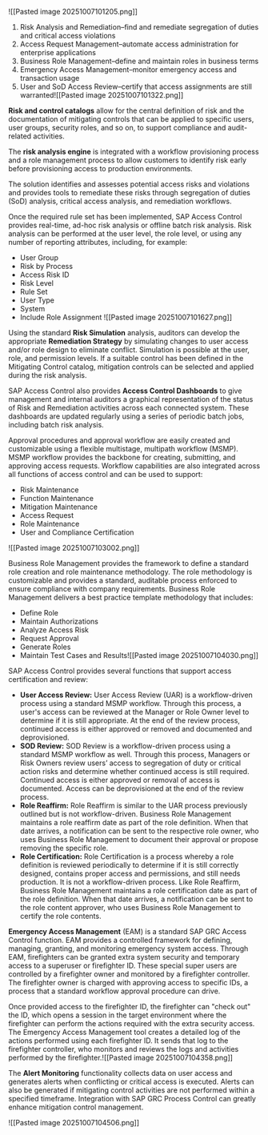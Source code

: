 ![[Pasted image 20251007101205.png]]

1. Risk Analysis and Remediation–find and remediate segregation of duties and critical access violations
2. Access Request Management–automate access administration for enterprise applications
3. Business Role Management–define and maintain roles in business terms
4. Emergency Access Management–monitor emergency access and transaction usage
5. User and SoD Access Review–certify that access assignments are still warranted![[Pasted image 20251007101322.png]]

**Risk and control catalogs** allow for the central definition of risk and the documentation of mitigating controls that can be applied to specific users, user groups, security roles, and so on, to support compliance and audit-related activities.

The **risk analysis engine** is integrated with a workflow provisioning process and a role management process to allow customers to identify risk early before provisioning access to production environments.

The solution identifies and assesses potential access risks and violations and provides tools to remediate these risks through segregation of duties (SoD) analysis, critical access analysis, and remediation workflows.

Once the required rule set has been implemented, SAP Access Control provides real-time, ad-hoc risk analysis or offline batch risk analysis. Risk analysis can be performed at the user level, the role level, or using any number of reporting attributes, including, for example:

- User Group
- Risk by Process
- Access Risk ID
- Risk Level
- Rule Set
- User Type
- System
- Include Role Assignment
![[Pasted image 20251007101627.png]]

Using the standard **Risk Simulation** analysis, auditors can develop the appropriate **Remediation Strategy** by simulating changes to user access and/or role design to eliminate conflict. Simulation is possible at the user, role, and permission levels. If a suitable control has been defined in the Mitigating Control catalog, mitigation controls can be selected and applied during the risk analysis.

SAP Access Control also provides **Access Control Dashboards** to give management and internal auditors a graphical representation of the status of Risk and Remediation activities across each connected system. These dashboards are updated regularly using a series of periodic batch jobs, including batch risk analysis.

Approval procedures and approval workflow are easily created and customizable using a flexible multistage, multipath workflow (MSMP). MSMP workflow provides the backbone for creating, submitting, and approving access requests. Workflow capabilities are also integrated across all functions of access control and can be used to support:

- Risk Maintenance
- Function Maintenance
- Mitigation Maintenance
- Access Request
- Role Maintenance
- User and Compliance Certification

![[Pasted image 20251007103002.png]]

Business Role Management provides the framework to define a standard role creation and role maintenance methodology. The role methodology is customizable and provides a standard, auditable process enforced to ensure compliance with company requirements. Business Role Management delivers a best practice template methodology that includes:

- Define Role
- Maintain Authorizations
- Analyze Access Risk
- Request Approval
- Generate Roles
- Maintain Test Cases and Results![[Pasted image 20251007104030.png]]

SAP Access Control provides several functions that support access certification and review:

- **User Access Review:** User Access Review (UAR) is a workflow-driven process using a standard MSMP workflow. Through this process, a user's access can be reviewed at the Manager or Role Owner level to determine if it is still appropriate. At the end of the review process, continued access is either approved or removed and documented and deprovisioned.
- **SOD Review:** SOD Review is a workflow-driven process using a standard MSMP workflow as well. Through this process, Managers or Risk Owners review users’ access to segregation of duty or critical action risks and determine whether continued access is still required. Continued access is either approved or removal of access is documented. Access can be deprovisioned at the end of the review process.
- **Role Reaffirm:** Role Reaffirm is similar to the UAR process previously outlined but is not workflow-driven. Business Role Management maintains a role reaffirm date as part of the role definition. When that date arrives, a notification can be sent to the respective role owner, who uses Business Role Management to document their approval or propose removing the specific role.
- **Role Certification:** Role Certification is a process whereby a role definition is reviewed periodically to determine if it is still correctly designed, contains proper access and permissions, and still needs production. It is not a workflow-driven process. Like Role Reaffirm, Business Role Management maintains a role certification date as part of the role definition. When that date arrives, a notification can be sent to the role content approver, who uses Business Role Management to certify the role contents.

**Emergency Access Management** (EAM) is a standard SAP GRC Access Control function. EAM provides a controlled framework for defining, managing, granting, and monitoring emergency system access. Through EAM, firefighters can be granted extra system security and temporary access to a superuser or firefighter ID. These special super users are controlled by a firefighter owner and monitored by a firefighter controller. The firefighter owner is charged with approving access to specific IDs, a process that a standard workflow approval procedure can drive.

Once provided access to the firefighter ID, the firefighter can "check out" the ID, which opens a session in the target environment where the firefighter can perform the actions required with the extra security access. The Emergency Access Management tool creates a detailed log of the actions performed using each firefighter ID. It sends that log to the firefighter controller, who monitors and reviews the logs and activities performed by the firefighter.![[Pasted image 20251007104358.png]]

The **Alert Monitoring** functionality collects data on user access and generates alerts when conflicting or critical access is executed. Alerts can also be generated if mitigating control activities are not performed within a specified timeframe. Integration with SAP GRC Process Control can greatly enhance mitigation control management.

![[Pasted image 20251007104506.png]]